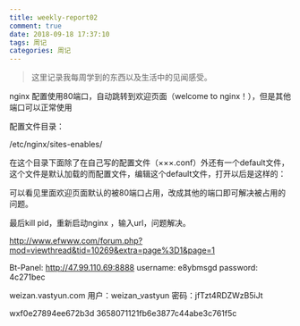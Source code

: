 ```yaml
---
title: weekly-report02
comment: true
date: 2018-09-18 17:37:10
tags: 周记
categories: 周记
---
```


> 这里记录我每周学到的东西以及生活中的见闻感受。

nginx 配置使用80端口，自动跳转到欢迎页面（welcome to nginx！），但是其他端口可以正常使用

配置文件目录：

/etc/nginx/sites-enables/

在这个目录下面除了在自己写的配置文件（×××.conf）外还有一个default文件，这个文件是默认加载的而配置文件，编辑这个default文件，打开以后是这样的：

可以看见里面欢迎页面默认的被80端口占用，改成其他的端口即可解决被占用的问题。

最后kill pid，重新启动nginx ，输入url，问题解决。

http://www.efwww.com/forum.php?mod=viewthread&tid=10269&extra=page%3D1&page=1

Bt-Panel: http://47.99.110.69:8888
username: e8ybmsgd
password: 4c271bec


weizan.vastyun.com
用户：weizan_vastyun
密码：jfTzt4RDZWzB5iJt

wxf0e27894ee672b3d
3658071121fb6e3877c44abe3c761f5c
